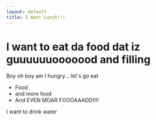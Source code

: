 ```yaml
---
layout: default
title: I Want Lunch!!!
---
```


<h1>I want to eat da food dat iz guuuuuuooooood and filling</h1>

<p>Boy oh boy am I hungry... let's go eat</p>

<ul>
  <li>Food</li>
  <li>and more food</li>
  <li>And EVEN MOAR FOOOAAADD!!!!</li>
</ul>

<p>I want to drink water</p>